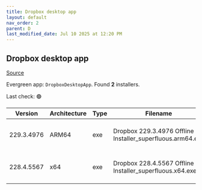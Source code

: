 ```yaml
---
title: Dropbox desktop app
layout: default
nav_order: 2
parent: D
last_modified_date: Jul 10 2025 at 12:20 PM
---
```


## Dropbox desktop app

[Source](https://www.dropbox.com/desktop)

Evergreen app: `DropboxDesktopApp`. Found **2** installers.

Last check: 🟢

| Version    | Architecture | Type | Filename                                                   | URI                                                                                                                                                                                                                                    |
| ---------- | ------------ | ---- | ---------------------------------------------------------- | -------------------------------------------------------------------------------------------------------------------------------------------------------------------------------------------------------------------------------------- |
| 229.3.4976 | ARM64        | exe  | Dropbox 229.3.4976 Offline Installer_superfluous.arm64.exe | [https://edge.dropboxstatic.com/dbx-releng/client/Dropbox%20229.3.4976%20Offline%20Installer_superfluous.arm64.exe](https://edge.dropboxstatic.com/dbx-releng/client/Dropbox%20229.3.4976%20Offline%20Installer_superfluous.arm64.exe) |
| 228.4.5567 | x64          | exe  | Dropbox 228.4.5567 Offline Installer_superfluous.x64.exe   | [https://edge.dropboxstatic.com/dbx-releng/client/Dropbox%20228.4.5567%20Offline%20Installer_superfluous.x64.exe](https://edge.dropboxstatic.com/dbx-releng/client/Dropbox%20228.4.5567%20Offline%20Installer_superfluous.x64.exe)     |
